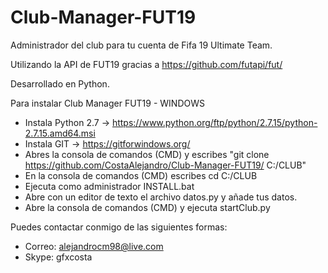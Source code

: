 # Club-Manager-FUT19
Administrador del club para tu cuenta de Fifa 19 Ultimate Team. 

Utilizando la API de FUT19 gracias a https://github.com/futapi/fut/

Desarrollado en Python.

Para instalar Club Manager FUT19 - WINDOWS

- Instala Python 2.7 ->  https://www.python.org/ftp/python/2.7.15/python-2.7.15.amd64.msi 
- Instala GIT -> https://gitforwindows.org/ 
- Abres la consola de comandos (CMD) y escribes "git clone https://github.com/CostaAlejandro/Club-Manager-FUT19/ C:/CLUB"
- En la consola de comandos (CMD) escribes cd C:/CLUB
- Ejecuta como administrador INSTALL.bat
- Abre con un editor de texto el archivo datos.py y añade tus datos.
- Abre la consola de comandos (CMD) y ejecuta startClub.py


Puedes contactar conmigo de las siguientes formas: 
- Correo: alejandrocm98@live.com
- Skype: gfxcosta
